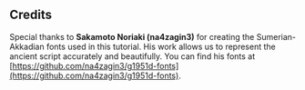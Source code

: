 ## Credits

Special thanks to **Sakamoto Noriaki (na4zagin3)** for creating the Sumerian-Akkadian fonts used in this tutorial. His work allows us to represent the ancient script accurately and beautifully. You can find his fonts at  [https://github.com/na4zagin3/g1951d-fonts](https://github.com/na4zagin3/g1951d-fonts).
